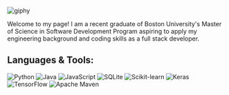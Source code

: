 ![giphy](https://user-images.githubusercontent.com/87158392/183985549-fb0cec10-ac97-4d44-b182-f2b93cede51a.gif)

<p>Welcome to my page! I am a recent graduate of Boston University's Master of Science in Software Development Program aspiring to apply my engineering background and coding skills as a full stack developer.</p>

<h2>Languages & Tools:</h2>

![Python](https://img.shields.io/badge/-Python-yellow?logo=python&style=plastic)
![Java](https://img.shields.io/badge/Java-orange?logo=java&style=plastic)
![JavaScript](https://img.shields.io/badge/JavaScript-323330?logo=javascript&style=plastic)
![SQLite](https://img.shields.io/badge/SQLite-07405E?logo=sqlite&style=plastic)
![Scikit-learn](https://img.shields.io/badge/scikit_learn-lightgrey?logo=scikit-learn&style=plastic)
![Keras](https://img.shields.io/badge/Keras-D00000?logo=keras&style=plastic)
![TensorFlow](https://img.shields.io/badge/TensorFlow-FF6F00?logo=tensorflow&style=plastic)
![Apache Maven](https://img.shields.io/badge/apache_maven-C71A36?logo=apachemaven&style=plastic)

